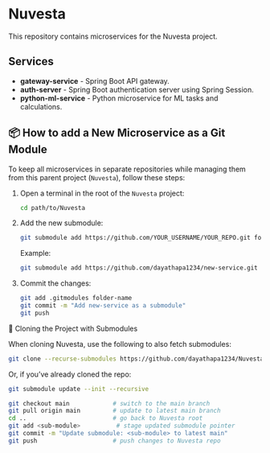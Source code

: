 # Nuvesta

This repository contains microservices for the Nuvesta project.

## Services

* **gateway-service** - Spring Boot API gateway.
* **auth-server** - Spring Boot authentication server using Spring Session.
* **python-ml-service** - Python microservice for ML tasks and calculations.

## 📦 How to add a New Microservice as a Git Module

To keep all microservices in separate repositories while managing them from this parent project (`Nuvesta`), follow these steps:

   1. Open a terminal in the root of the `Nuvesta` project:
   
      ```bash
      cd path/to/Nuvesta
      ```
   
   2. Add the new submodule:
   
      ```bash
      git submodule add https://github.com/YOUR_USERNAME/YOUR_REPO.git folder-name
      ```
      Example:
       ```bash
       git submodule add https://github.com/dayathapa1234/new-service.git new-service
       ```  
   3. Commit the changes:
      ```bash
      git add .gitmodules folder-name
      git commit -m "Add new-service as a submodule"
      git push
      ```

🔄 Cloning the Project with Submodules

When cloning Nuvesta, use the following to also fetch submodules:
```bash
git clone --recurse-submodules https://github.com/dayathapa1234/Nuvesta.git
 ```
Or, if you’ve already cloned the repo:
```bash
git submodule update --init --recursive
 ```

```bash
git checkout main            # switch to the main branch
git pull origin main         # update to latest main branch
cd ..                        # go back to Nuvesta root
git add <sub-module>          # stage updated submodule pointer
git commit -m "Update submodule: <sub-module> to latest main"
git push                     # push changes to Nuvesta repo
```
